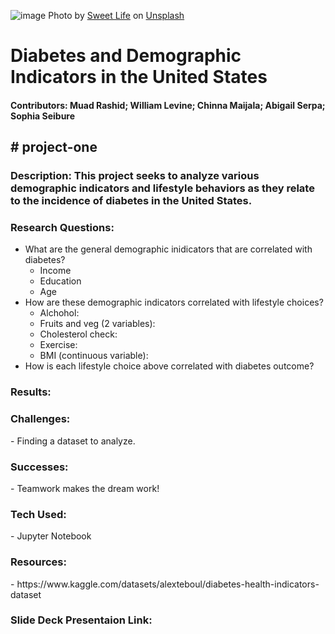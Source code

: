 ![image](https://github.com/user-attachments/assets/ab3e9117-efeb-492d-8a02-b1b52855f8c6)
Photo by <a href="https://unsplash.com/@sweetlifediabetes?utm_content=creditCopyText&utm_medium=referral&utm_source=unsplash">Sweet Life</a> on <a href="https://unsplash.com/photos/a-plate-of-food-and-a-glucometer-on-a-table-iIDY3j_Gnjc?utm_content=creditCopyText&utm_medium=referral&utm_source=unsplash">Unsplash</a>
  
<h1>Diabetes and Demographic Indicators in the United States</h1>

<h4>Contributors: Muad Rashid; William Levine; Chinna Maijala; Abigail Serpa; Sophia Seibure</h4>
<h2># project-one</h2>

<h3>Description: This project seeks to analyze various demographic indicators and lifestyle behaviors as they relate to the incidence of diabetes in the United States.</h3>


<h3>Research Questions:</h3>

- What are the general demographic inidicators that are correlated with diabetes?
	- Income
	- Education
	- Age
- How are these demographic indicators correlated with lifestyle choices?
	- Alchohol: 
	- Fruits and veg (2 variables): 
	- Cholesterol check: 
	- Exercise: 
	- BMI (continuous variable): 
- How is each lifestyle choice above correlated with diabetes outcome?



<h3>Results:</h3>

<h3>Challenges:</h3>
	- Finding a dataset to analyze.
<h3>Successes:</h3>
	- Teamwork makes the dream work!
<h3>Tech Used:</h3>
	- Jupyter Notebook
<h3>Resources:</h3>
	- https://www.kaggle.com/datasets/alexteboul/diabetes-health-indicators-dataset

<h3>Slide Deck Presentaion Link:</h3>






